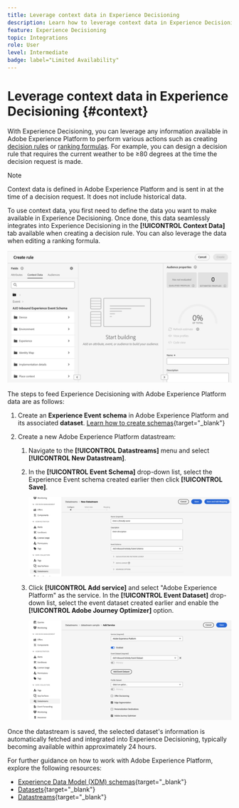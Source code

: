 ```yaml
---
title: Leverage context data in Experience Decisioning
description: Learn how to leverage context data in Experience Decisioning
feature: Experience Decisioning
topic: Integrations
role: User
level: Intermediate
badge: label="Limited Availability"
---
```

# Leverage context data in Experience Decisioning {#context}

With Experience Decisioning, you can leverage any information available in Adobe Experience Platform to perform various actions such as creating [decision rules](rules.md) or [ranking formulas](ranking.md). For example, you can design a decision rule that requires the current weather to be ≥80 degrees at the time the decision request is made.

>[!NOTE]
>
>Context data is defined in Adobe Experience Platform and is sent in at the time of a decision request. It does not include historical data.

To use context data, you first need to define the data you want to make available in Experience Decisioning. Once done, this data seamlessly integrates into Experience Decisioning in the **[!UICONTROL Context Data]** tab available when creating a decision rule. You can also leverage the data when editing a ranking formula.

![](assets/decision-rules-context.png)

The steps to feed Experience Decisioning with Adobe Experience Platform data are as follows: 

1. Create an **Experience Event schema**  in Adobe Experience Platform and its associated **dataset**. [Learn how to create schemas](https://experienceleague.adobe.com/en/docs/experience-platform/xdm/ui/resources/schemas){target="_blank"}

1. Create a new Adobe Experience Platform datastream:

    1. Navigate to the **[!UICONTROL Datastreams]** menu and select **[!UICONTROL New Datastream]**.

    1. In the **[!UICONTROL Event Schema]** drop-down list, select the Experience Event schema created earlier then click **[!UICONTROL Save]**.

        ![](assets/decision-rule-context-datastream.png)

    1. Click **[!UICONTROL Add service]** and select "Adobe Experience Platform" as the service. In the **[!UICONTROL Event Dataset]** drop-down list, select the event dataset created earlier and enable the **[!UICONTROL Adobe Journey Optimizer]** option.

        ![](assets/decision-rules-context-datastream-service.png)

Once the datastream is saved, the selected dataset's information is automatically fetched and integrated into Experience Decisioning, typically becoming available within approximately 24 hours.

For further guidance on how to work with Adobe Experience Platform, explore the following resources:

* [Experience Data Model (XDM) schemas](https://experienceleague.adobe.com/en/docs/experience-platform/xdm/schema/composition){target="_blank"}
* [Datasets](https://experienceleague.adobe.com/en/docs/experience-platform/catalog/datasets/overview){target="_blank"}
* [Datastreams](https://experienceleague.adobe.com/en/docs/experience-platform/datastreams/overview){target="_blank"}
